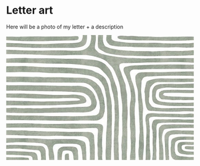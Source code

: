 # Letter art
Here will be a photo of my letter + a description

![tady má být popis obrázku](Img.md/9899F9AE-B15D-47C4-B8C4-7D7F43B56F84.jpeg)

